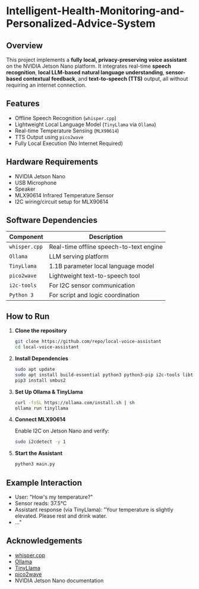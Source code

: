 # Intelligent-Health-Monitoring-and-Personalized-Advice-System

## Overview

This project implements a **fully local, privacy-preserving voice assistant** on the NVIDIA Jetson Nano platform. It integrates real-time **speech recognition**, **local LLM-based natural language understanding**, **sensor-based contextual feedback**, and **text-to-speech (TTS)** output, all without requiring an internet connection.

## Features

- Offline Speech Recognition (`whisper.cpp`)
- Lightweight Local Language Model (`TinyLlama` via `Ollama`)
- Real-time Temperature Sensing (`MLX90614`)
- TTS Output using `pico2wave`
- Fully Local Execution (No Internet Required)

## Hardware Requirements

- NVIDIA Jetson Nano 
- USB Microphone
- Speaker 
- MLX90614 Infrared Temperature Sensor
- I2C wiring/circuit setup for MLX90614

## Software Dependencies

| Component         | Description                             |
|------------------|-----------------------------------------|
| `whisper.cpp`     | Real-time offline speech-to-text engine |
| `Ollama`          | LLM serving platform                    |
| `TinyLlama`       | 1.1B parameter local language model     |
| `pico2wave`       | Lightweight text-to-speech tool         |
| `i2c-tools`       | For I2C sensor communication       |
| `Python 3`        | For script and logic coordination       |

## How to Run

1. **Clone the repository**

   ```bash
   git clone https://github.com/repo/local-voice-assistant
   cd local-voice-assistant
   ```

2. **Install Dependencies**

   ```bash
   sudo apt update
   sudo apt install build-essential python3 python3-pip i2c-tools libttspico-utils
   pip3 install smbus2
   ```

3. **Set Up Ollama & TinyLlama**

   ```bash
   curl -fsSL https://ollama.com/install.sh | sh
   ollama run tinyllama
   ```

4. **Connect MLX90614**

   Enable I2C on Jetson Nano and verify:

   ```bash
   sudo i2cdetect -y 1
   ```

5. **Start the Assistant**

   ```bash
   python3 main.py
   ```

## Example Interaction

- User: "How's my temperature?"
- Sensor reads: 37.5°C
- Assistant response (via TinyLlama): "Your temperature is slightly elevated. Please rest and drink water.
- ..."

## Acknowledgements

- [whisper.cpp](https://github.com/ggerganov/whisper.cpp)
- [Ollama](https://ollama.com/)
- [TinyLlama](https://huggingface.co/TinyLlama)
- [pico2wave](https://github.com/naggety/pico2wave-wrapper)
- NVIDIA Jetson Nano documentation
